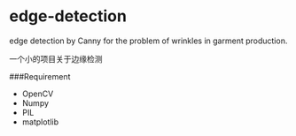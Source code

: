 # edge-detection
edge detection by Canny for the problem of wrinkles in garment production.

一个小的项目关于边缘检测

###Requirement
* OpenCV
* Numpy
* PIL
* matplotlib
